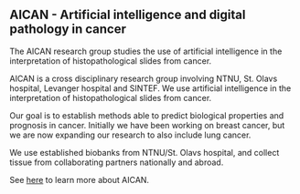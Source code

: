 ## AICAN - Artificial intelligence and digital pathology in cancer 

The AICAN research group studies the use of artificial intelligence in the interpre​​​​​​​tation of histopathological slides from cancer.

AICAN is a cross disciplinary research group involving NTNU, St. Olavs hospital, Levanger hospital and SINTEF. We use artificial intelligence in the interpretation of histopathological slides from cancer.

Our goal is to establish methods able to predict biological properties and prognosis in cancer. Initially we have been working on breast cancer, but we are now expanding our research to also include lung cancer.

We use established biobanks from NTNU/St. Olavs hospital, and collect tissue from collaborating partners nationally and abroad.

See [here](https://www.ntnu.edu/ikom/aican#/view/about) to learn more about AICAN.
